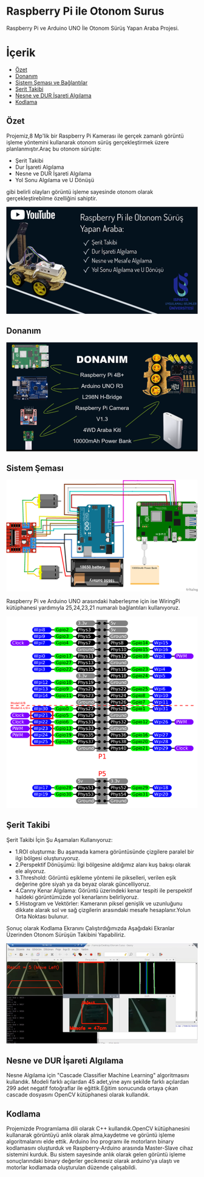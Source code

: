 # Raspberry Pi ile Otonom Surus
Raspberry Pi ve Arduino UNO İle Otonom Sürüş Yapan Araba Projesi.

# İçerik
- [Özet](https://github.com/ataberktekir/Raspberry-ile-Otonom-Surus#%C3%B6zet)
- [Donanım](https://github.com/ataberktekir/Raspberry-ile-Otonom-Surus#donan%C4%B1m)
- [Sistem Şeması ve Bağlantılar](https://github.com/ataberktekir/Raspberry-ile-Otonom-Surus#sistem-%C5%9Femas%C4%B1)
- [Şerit Takibi](https://github.com/ataberktekir/Raspberry-ile-Otonom-Surus#%C5%9Ferit-takibi)
- [Nesne ve DUR İşareti Algılama](https://github.com/ataberktekir/Raspberry-ile-Otonom-Surus#nesne-ve-dur-i%CC%87%C5%9Fareti-alg%C4%B1lama)
- [Kodlama](https://github.com/ataberktekir/Raspberry-ile-Otonom-Surus#kodlama)

## Özet
Projemiz,8 Mp'lik bir Raspberry Pi Kamerası ile gerçek zamanlı görüntü işleme yöntemini kullanarak otonom sürüş gerçekleştirmek üzere planlanmıştır.Araç bu otonom sürüşte:
 
- Şerit Takibi
- Dur İşareti Algılama
- Nesne ve DUR İşareti Algılama
- Yol Sonu Algılama ve U Dönüşü    

gibi belirli olayları görüntü işleme sayesinde otonom olarak gerçekleştirebilme özelliğini sahiptir.

[![Youtube](https://github.com/ataberktekir/Raspberry-ile-Otonom-Surus/blob/main/Raspberry%20Pi%20ile%20Otonom%20S%C3%BCr%C3%BC%C5%9F/G%C3%B6rseller/Youtube1.jpg)](https://www.youtube.com/watch?v=oR7y1ipzKCg)






## Donanım
![Donanım](https://github.com/ataberktekir/Raspberry-ile-Otonom-Surus/blob/main/Raspberry%20Pi%20ile%20Otonom%20S%C3%BCr%C3%BC%C5%9F/G%C3%B6rseller/Donan%C4%B1m.png)

## Sistem Şeması
![Sistem Şeması](https://github.com/ataberktekir/Raspberry-ile-Otonom-Surus/blob/main/Raspberry%20Pi%20ile%20Otonom%20S%C3%BCr%C3%BC%C5%9F/G%C3%B6rseller/Devre%20%C5%9Eemas%C4%B1.png)

Raspberry Pi ve Arduino UNO arasındaki haberleşme için ise WiringPi kütüphanesi yardımıyla 25,24,23,21 numaralı bağlantıları kullanıyoruz.

![Haberleşme](https://github.com/ataberktekir/Raspberry-ile-Otonom-Surus/blob/main/Raspberry%20Pi%20ile%20Otonom%20S%C3%BCr%C3%BC%C5%9F/G%C3%B6rseller/Raspberry%20Pin%20Diagram.png)

## Şerit Takibi

Şerit Takibi İçin Şu Aşamaları Kullanıyoruz:
- 1.ROI oluşturma: Bu aşamada kamera görüntüsünde çizgilere paralel bir ilgi bölgesi oluşturuyoruz.
- 2.Perspektif Dönüşümü: İlgi bölgesine aldığımız alanı kuş bakışı olarak ele alıyoruz.
- 3.Threshold: Görüntü eşikleme yöntemi ile pikselleri, verilen eşik değerine göre siyah ya da beyaz olarak güncelliyoruz.
- 4.Canny Kenar Algılama: Görüntü üzerindeki kenar tespiti ile perspektif haldeki görüntümüzde yol kenarlarını belirliyoruz.
- 5.Histogram ve Vektörler: Kameranın piksel genişlik ve uzunluğunu dikkate alarak sol ve sağ çizgilerin arasındaki mesafe hesaplanır.Yolun Orta Noktası bulunur.

Sonuç olarak Kodlama Ekranını Çalıştırdığımızda Aşağıdaki Ekranlar Üzerinden Otonom Sürüşün Takibini Yapabiliriz.

![Kodlama Ekranı](https://github.com/ataberktekir/Raspberry-ile-Otonom-Surus/blob/main/Raspberry%20Pi%20ile%20Otonom%20S%C3%BCr%C3%BC%C5%9F/G%C3%B6rseller/Kod%20Ekran%C4%B1.png)

## Nesne ve DUR İşareti Algılama

Nesne Algılama için "Cascade Classifier Machine Learning" algoritmasını kullandık.
Modeli farklı açılardan 45 adet,yine aynı şekilde farklı açılardan 299 adet negatif fotoğraflar ile eğittik.Eğitim sonucunda ortaya çıkan cascade dosyasını OpenCV kütüphanesi olarak kullandık.

## Kodlama

Projemizde Programlama dili olarak C++ kullandık.OpenCV kütüphanesini kullanarak görüntüyü anlık olarak alma,kaydetme ve görüntü işleme algoritmalarını elde ettik.
Arduino İno programı ile motorların binary kodlamasını oluşturduk ve Raspberry-Arduino arasında Master-Slave cihaz sistemini kurduk.
Bu sistem sayesinde anlık olarak gelen görüntü işleme sonuçlarındaki binary değerler gecikmesiz olarak arduino'ya ulaştı ve motorlar kodlamada oluşturulan düzende çalışabildi.

